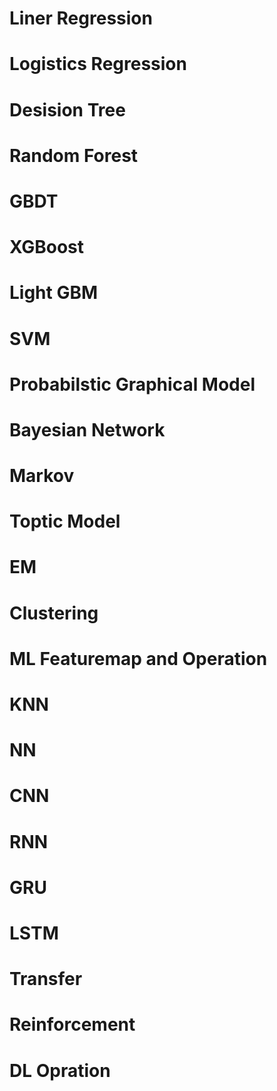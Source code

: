 # Liner Regression
# Logistics Regression
# Desision Tree
# Random Forest
# GBDT
# XGBoost
# Light GBM
# SVM
# Probabilstic Graphical Model
# Bayesian Network
# Markov
# Toptic Model
# EM
# Clustering
# ML Featuremap and Operation
# KNN
# NN
# CNN
# RNN
# GRU
# LSTM
# Transfer
# Reinforcement
# DL Opration
